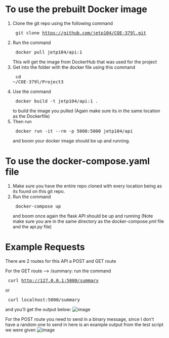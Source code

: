 # To use the prebuilt Docker image 

1. Clone the git repo using the following command <pre> git clone https://github.com/jetp104/COE-379l.git</pre> 
2. Run the command <pre> docker pull jetp104/api:1 </pre> This will get the image from DockerHub that was used for the project
3. Get into the folder with the docker file using this command <pre> cd ~/COE-379l/Project3 </pre>
4. Use the command <pre> docker build -t jetp104/api:1 . </pre> to build the image you pulled (Again make sure its in the same location as the Dockerfile) 
5. Then run <pre>  docker run -it --rm -p 5000:5000 jetp104/api </pre> and boom your docker image should be up and running.

# To use the docker-compose.yaml file
1. Make sure you have the entire repo cloned with every location being as its found on this git repo.
2. Run the command <pre> docker-compose up </pre> and boom once again the flask API should be up and running (Note make sure you are in the same directory as the docker-compose.yml file and the api.py file)

# Example Requests 
There are 2 routes for this API a POST and GET route 

For the GET route --> /summary: 
  run the command <pre> curl http://127.0.0.1:5000/summary </pre>  or  <pre> curl localhost:5000/summary </pre> and you'll get the output below: 
  ![image](https://github.com/user-attachments/assets/71ee003e-133c-4467-8073-3d1ea5f6872f)

For the POST route you need to send in a binary message, since I don't have a random one to send in here is an example output from the test script we were given
![image](https://github.com/user-attachments/assets/c2c3806f-1ffe-43d4-915a-afffed9439f7)
